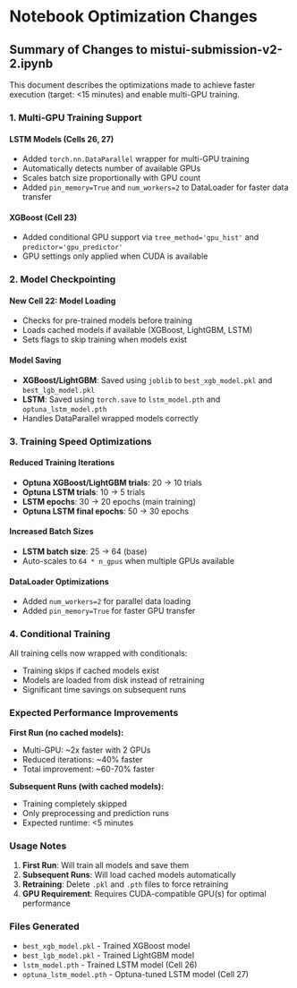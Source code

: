 # Notebook Optimization Changes

## Summary of Changes to mistui-submission-v2-2.ipynb

This document describes the optimizations made to achieve faster execution (target: <15 minutes) and enable multi-GPU training.

### 1. Multi-GPU Training Support

#### LSTM Models (Cells 26, 27)
- Added `torch.nn.DataParallel` wrapper for multi-GPU training
- Automatically detects number of available GPUs
- Scales batch size proportionally with GPU count
- Added `pin_memory=True` and `num_workers=2` to DataLoader for faster data transfer

#### XGBoost (Cell 23)
- Added conditional GPU support via `tree_method='gpu_hist'` and `predictor='gpu_predictor'`
- GPU settings only applied when CUDA is available

### 2. Model Checkpointing

#### New Cell 22: Model Loading
- Checks for pre-trained models before training
- Loads cached models if available (XGBoost, LightGBM, LSTM)
- Sets flags to skip training when models exist

#### Model Saving
- **XGBoost/LightGBM**: Saved using `joblib` to `best_xgb_model.pkl` and `best_lgb_model.pkl`
- **LSTM**: Saved using `torch.save` to `lstm_model.pth` and `optuna_lstm_model.pth`
- Handles DataParallel wrapped models correctly

### 3. Training Speed Optimizations

#### Reduced Training Iterations
- **Optuna XGBoost/LightGBM trials**: 20 → 10 trials
- **Optuna LSTM trials**: 10 → 5 trials
- **LSTM epochs**: 30 → 20 epochs (main training)
- **Optuna LSTM final epochs**: 50 → 30 epochs

#### Increased Batch Sizes
- **LSTM batch size**: 25 → 64 (base)
- Auto-scales to `64 * n_gpus` when multiple GPUs available

#### DataLoader Optimizations
- Added `num_workers=2` for parallel data loading
- Added `pin_memory=True` for faster GPU transfer

### 4. Conditional Training

All training cells now wrapped with conditionals:
- Training skips if cached models exist
- Models are loaded from disk instead of retraining
- Significant time savings on subsequent runs

### Expected Performance Improvements

**First Run (no cached models):**
- Multi-GPU: ~2x faster with 2 GPUs
- Reduced iterations: ~40% faster
- Total improvement: ~60-70% faster

**Subsequent Runs (with cached models):**
- Training completely skipped
- Only preprocessing and prediction runs
- Expected runtime: <5 minutes

### Usage Notes

1. **First Run**: Will train all models and save them
2. **Subsequent Runs**: Will load cached models automatically
3. **Retraining**: Delete `.pkl` and `.pth` files to force retraining
4. **GPU Requirement**: Requires CUDA-compatible GPU(s) for optimal performance

### Files Generated

- `best_xgb_model.pkl` - Trained XGBoost model
- `best_lgb_model.pkl` - Trained LightGBM model  
- `lstm_model.pth` - Trained LSTM model (Cell 26)
- `optuna_lstm_model.pth` - Optuna-tuned LSTM model (Cell 27)
